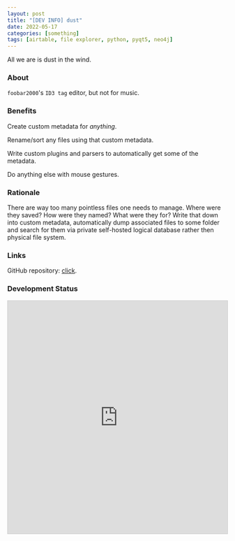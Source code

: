 ```yaml
---
layout: post
title: "[DEV INFO] dust"
date: 2022-05-17
categories: [something]
tags: [airtable, file explorer, python, pyqt5, neo4j]
---
```


All we are is dust in the wind.

<!--more-->

### About

`foobar2000`'s `ID3 tag` editor, but not for music.

### Benefits

Create custom metadata for *anything*.

Rename/sort any files using that custom metadata.

Write custom plugins and parsers to automatically get some of the metadata.

Do anything else with mouse gestures.

### Rationale

There are way too many pointless files one needs to manage. Where were they saved? How were they named? What were they for? Write that down into custom metadata, automatically dump associated files to some folder and search for them via private self-hosted logical database rather then physical file system.

### Links

GitHub repository: [click](https://github.com/gggrv/dust).

### Development Status

<iframe class="airtable-embed" src="https://airtable.com/embed/shr5oaQjgVdPYxQCg?backgroundColor=grayLight&viewControls=on" frameborder="0" onmousewheel="" width="100%" height="533" style="background: transparent; border: 1px solid #ccc;"></iframe>
